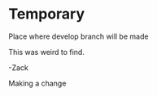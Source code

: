 # Temporary
Place where develop branch will be made

This was weird to find. 

-Zack

Making a change
